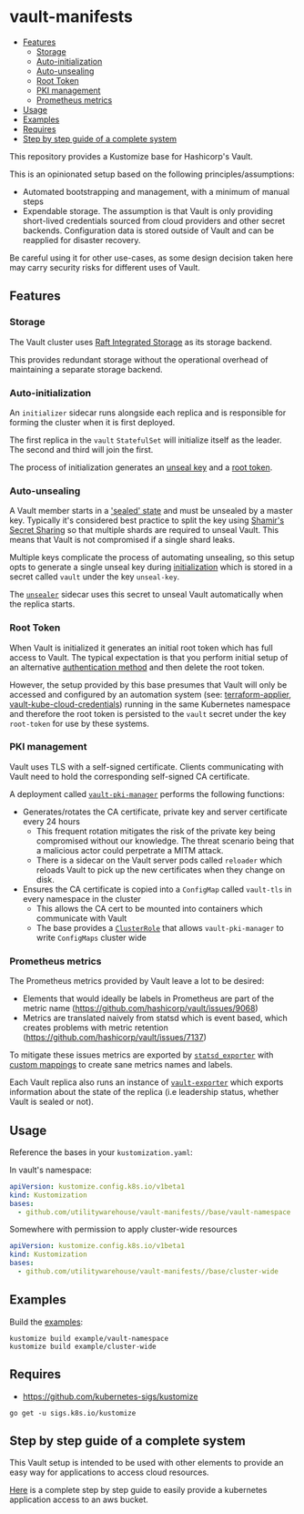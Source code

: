 # vault-manifests

<!-- vim-markdown-toc GFM -->

* [Features](#features)
  * [Storage](#storage)
  * [Auto-initialization](#auto-initialization)
  * [Auto-unsealing](#auto-unsealing)
  * [Root Token](#root-token)
  * [PKI management](#pki-management)
  * [Prometheus metrics](#prometheus-metrics)
* [Usage](#usage)
* [Examples](#examples)
* [Requires](#requires)
* [Step by step guide of a complete system](#step-by-step-guide-of-a-complete-system)

<!-- vim-markdown-toc -->

This repository provides a Kustomize base for Hashicorp's Vault.

This is an opinionated setup based on the following principles/assumptions:

- Automated bootstrapping and management, with a minimum of manual steps
- Expendable storage. The assumption is that Vault is only providing short-lived
  credentials sourced from cloud providers and other secret backends. Configuration
  data is stored outside of Vault and can be reapplied for disaster recovery.

Be careful using it for other use-cases, as some design decision taken here may carry
security risks for different uses of Vault.

## Features

### Storage

The Vault cluster uses [Raft Integrated
Storage](https://www.vaultproject.io/docs/configuration/storage/raft) as its
storage backend.

This provides redundant storage without the operational overhead of maintaining
a separate storage backend.

### Auto-initialization

An `initializer` sidecar runs alongside each replica and is responsible for
forming the cluster when it is first deployed.

The first replica in the `vault` `StatefulSet` will initialize itself as the
leader. The second and third will join the first.

The process of initialization generates an [unseal key](#Auto-unsealing) and a [root
token](#Root-Token).

### Auto-unsealing

A Vault member starts in a ['sealed' state](https://www.vaultproject.io/docs/concepts/seal)
and must be unsealed by a master key. Typically it's considered best practice to
split the key using
[Shamir's Secret Sharing](https://en.wikipedia.org/wiki/Shamir%27s_Secret_Sharing)
so that multiple shards are required to unseal Vault. This means that Vault is not
compromised if a single shard leaks.

Multiple keys complicate the process of automating unsealing, so this setup opts
to generate a single unseal key during [initialization](vault-toolkit/vault-initializer.sh)
which is stored in a secret called `vault` under the key `unseal-key`.

The [`unsealer`](vault-toolkit/vault-unsealer.sh) sidecar uses this secret to
unseal Vault automatically when the replica starts.

### Root Token

When Vault is initialized it generates an initial root token which has full
access to Vault. The typical expectation is that you perform initial setup of an
alternative [authentication method](https://www.vaultproject.io/docs/auth) and
then delete the root token.

However, the setup provided by this base presumes that Vault will only be accessed and
configured by an automation system (see:
[terraform-applier](https://github.com/utilitywarehouse/terraform-applier),
[vault-kube-cloud-credentials](https://github.com/utilitywarehouse/vault-kube-cloud-credentials))
running in the same Kubernetes namespace and therefore the root token is
persisted to the `vault` secret under the key `root-token` for use by these
systems.

### PKI management

Vault uses TLS with a self-signed certificate. Clients communicating
with Vault need to hold the corresponding self-signed CA certificate.

A deployment called [`vault-pki-manager`](base/vault-namespace/vault-pki.yaml)
performs the following functions:

- Generates/rotates the CA certificate, private key and server certificate every
  24 hours
  - This frequent rotation mitigates the risk of the private key being
    compromised without our knowledge. The threat scenario being that a
    malicious actor could perpetrate a MITM attack.
  - There is a sidecar on the Vault server pods called `reloader` which reloads
    Vault to pick up the new certificates when they change on disk.
- Ensures the CA certificate is copied into a `ConfigMap` called `vault-tls` in
  every namespace in the cluster
  - This allows the CA cert to be mounted into containers which communicate with
    Vault
  - The base provides a
    [`ClusterRole`](https://github.com/utilitywarehouse/vault-manifests/blob/master/base/cluster-wide/rbac.yaml)
    that allows `vault-pki-manager` to write `ConfigMaps` cluster wide

### Prometheus metrics

The Prometheus metrics provided by Vault leave a lot to be desired:

- Elements that would ideally be labels in Prometheus are part of the metric name
  (https://github.com/hashicorp/vault/issues/9068)
- Metrics are translated naively from statsd which is event based, which creates
  problems with metric retention
  (https://github.com/hashicorp/vault/issues/7137)

To mitigate these issues metrics are exported by
[`statsd_exporter`](https://github.com/prometheus/statsd_exporter) with [custom
mappings](base/vault-namespace/resources/statsd-mappings.yaml) to create sane
metrics names and labels.

Each Vault replica also runs an instance of
[`vault-exporter`](https://github.com/giantswarm/vault-exporter) which exports
information about the state of the replica (i.e leadership status, whether Vault
is sealed or not).

## Usage

Reference the bases in your `kustomization.yaml`:

In vault's namespace:

```yaml
apiVersion: kustomize.config.k8s.io/v1beta1
kind: Kustomization
bases:
  - github.com/utilitywarehouse/vault-manifests//base/vault-namespace
```

Somewhere with permission to apply cluster-wide resources

```yaml
apiVersion: kustomize.config.k8s.io/v1beta1
kind: Kustomization
bases:
  - github.com/utilitywarehouse/vault-manifests//base/cluster-wide
```

## Examples

Build the [examples](example/):

```
kustomize build example/vault-namespace
kustomize build example/cluster-wide
```

## Requires

- https://github.com/kubernetes-sigs/kustomize

`go get -u sigs.k8s.io/kustomize`

## Step by step guide of a complete system

This Vault setup is intended to be used with other elements to provide an easy
way for applications to access cloud resources.

[Here](complete-step-by-step-guide.md) is a complete step by step guide to easily
provide a kubernetes application access to an aws bucket.
